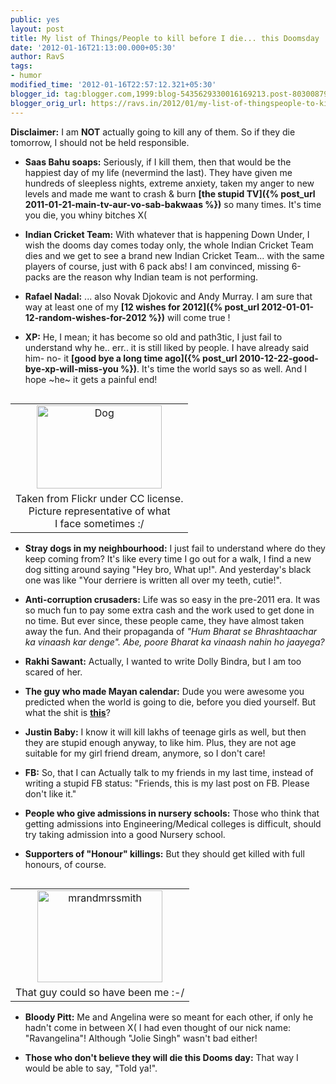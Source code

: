 ```yaml
---
public: yes
layout: post
title: My list of Things/People to kill before I die... this Doomsday
date: '2012-01-16T21:13:00.000+05:30'
author: RavS
tags: 
- humor
modified_time: '2012-01-16T22:57:12.321+05:30'
blogger_id: tag:blogger.com,1999:blog-5435629330016169213.post-8030087956271454625
blogger_orig_url: https://ravs.in/2012/01/my-list-of-thingspeople-to-kill-before
---
```


**Disclaimer:** I am **NOT** actually going to kill any of them. So if they die tomorrow, I should not be held responsible.

- **Saas Bahu soaps:** Seriously, if I kill them, then that would be the happiest day of my life (nevermind the last). They have given me hundreds of sleepless nights, extreme anxiety, taken my anger to new levels and made me want to crash & burn **[the stupid TV]({% post_url 2011-01-21-main-tv-aur-vo-sab-bakwaas %})** so many times. It's time you die, you whiny bitches X(

- **Indian Cricket Team:** With whatever that is happening Down Under, I wish the dooms day comes today only, the whole Indian Cricket Team dies and we get to see a brand new Indian Cricket Team... with the same players of course, just with 6 pack abs! I am convinced, missing 6-packs are the reason why Indian team is not performing.

- **Rafael Nadal:** ... also Novak Djokovic and Andy Murray. I am sure that way at least one of my **[12 wishes for 2012]({% post_url 2012-01-01-12-random-wishes-for-2012 %})** will come true !

- **XP:** He, I mean; it has become so old and path3tic, I just fail to understand why he.. err.. it is still liked by people. I have already said him- no- it **[good bye a long time ago]({% post_url 2010-12-22-good-bye-xp-will-miss-you %})**. It's time the world says so as well. And I hope ~he~ it gets a painful end!

<table cellpadding="0" cellspacing="0" class="tr-caption-container" style="float: right; margin-left: 1em; text-align: right;"><tbody><tr><td style="text-align: center;"><a href="http://www.flickr.com/photos/zeke_/302566784/" style="clear: right; margin-bottom: 1em; margin-left: auto; margin-right: auto;" title="Dog by madmolecule, on Flickr"><img alt="Dog" height="133" src="http://farm1.staticflickr.com/122/302566784_ee17f1262f.jpg" width="200"></a></td></tr><tr><td class="tr-caption" style="text-align: center;">Taken from Flickr under CC license.<br>Picture representative of what<br> I face sometimes :/</td></tr></tbody></table>

- **Stray dogs in my neighbourhood:** I just fail to understand where do they keep coming from? It's like every time I go out for a walk, I find a new dog sitting around saying "Hey bro, What up!". And yesterday's black one was like "Your derriere is written all over my teeth, cutie!".

- **Anti-corruption crusaders:** Life was so easy in the pre-2011 era. It was so much fun to pay some extra cash and the work used to get done in no time. But ever since, these people came, they have almost taken away the fun. And their propaganda of _"Hum Bharat se Bhrashtaachar ka vinaash kar denge". Abe, poore Bharat ka vinaash nahin ho jaayega?_

- **Rakhi Sawant:** Actually, I wanted to write Dolly Bindra, but I am too scared of her.

- **The guy who made Mayan calendar:** Dude you were awesome you predicted when the world is going to die, before you died yourself. But what the shit is **[this](http://www.maya-portal.net/flash)**?

- **Justin Baby:** I know it will kill lakhs of teenage girls as well, but then they are stupid enough anyway, to like him. Plus, they are not age suitable for my girl friend dream, anymore, so I don't care!

- **FB:** So, that I can Actually talk to my friends in my last time, instead of writing a stupid FB status: "Friends, this is my last post on FB. Please don't like it."

- **People who give admissions in nursery schools:** Those who think that getting admissions into Engineering/Medical colleges is difficult, should try taking admission into a good Nursery school.

- **Supporters of "Honour" killings:** But they should get killed with full honours, of course.

<table cellpadding="0" cellspacing="0" class="tr-caption-container" style="float: right; margin-left: 1em; text-align: right;"><tbody><tr><td style="text-align: center;"><a href="http://www.flickr.com/photos/hotrodhomepage/19508465/" style="clear: right; margin-bottom: 1em; margin-left: auto; margin-right: auto;" title="mrandmrssmith by Hot Rod Homepage, on Flickr"><img alt="mrandmrssmith" height="147" src="http://farm1.staticflickr.com/15/19508465_572eadbcb3.jpg" width="200"></a></td></tr><tr><td class="tr-caption" style="text-align: center;">That guy could so have been me :-/</td></tr></tbody></table>

- **Bloody Pitt:** Me and Angelina were so meant for each other, if only he hadn't come in between X( I had even thought of our nick name: "Ravangelina"! Although "Jolie Singh" wasn't bad either!

- **Those who don't believe they will die this Dooms day:** That way I would be able to say, "Told ya!".
